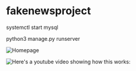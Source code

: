 # fakenewsproject

systemctl start mysql

python3 manage.py runserver



![Homepage](http://i.imgur.com/pQlLA9Z.png)



![Here's a youtube video showing how this works:](https://gifs.com/gif/detecting-fake-news-using-naive-bayes-classifiers-ANBZJz)
 
 
